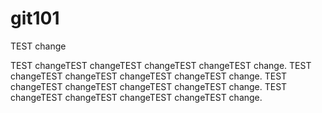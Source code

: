 # git101

TEST change

TEST changeTEST changeTEST changeTEST changeTEST change.
TEST changeTEST changeTEST changeTEST changeTEST change.
TEST changeTEST changeTEST changeTEST changeTEST change.
TEST changeTEST changeTEST changeTEST changeTEST change.
